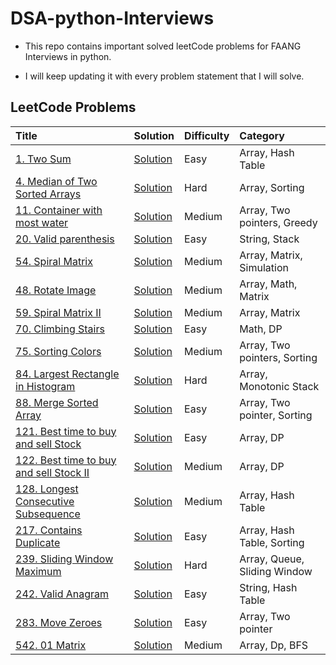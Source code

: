 # DSA-python-Interviews

- This repo contains important solved leetCode problems for FAANG Interviews in python.

- I will keep updating it with every problem statement that I will solve.


## LeetCode Problems

| Title                                                                                                                                                      | Solution                                                                                                       | Difficulty | Category                                                       |
| :--------------------------------------------------------------------------------------------------------------------------------------------------------- | :------------------------------------------------------------------------------------------------------------------- | :--------- | :------------------------------------------------------------- |
| [1. Two Sum](https://leetcode.com/problems/two-sum/)                                                                                                       | [Solution](https://github.com/jaishikaprasad/DSA/blob/main/Two_sum.py)                                          | Easy       | Array, Hash Table                                              |
| [4. Median of Two Sorted Arrays](https://leetcode.com/problems/median-of-two-sorted-arrays/)                                                               | [Solution](https://github.com/jaishikaprasad/DSA_python/blob/main/problems/Median_of_two_sorted_arrays.py)      | Hard       | Array, Sorting                                                 |
| [11. Container with most water](eetcode.com/problems/container-with-most-water/)                                                                           | [Solution](https://github.com/jaishikaprasad/DSA_python/blob/main/problems/container_with_most_water.py)        | Medium     | Array, Two pointers, Greedy                                    |
| [20. Valid parenthesis](https://leetcode.com/problems/valid-parentheses/)                                                                                  | [Solution](https://github.com/jaishikaprasad/DSA_python/blob/main/problems/valid_parenthesis.py)                | Easy       | String, Stack                                                  |
| [54. Spiral Matrix](https://leetcode.com/problems/spiral-matrix/)                                                                                          | [Solution](https://github.com/jaishikaprasad/DSA_python/blob/main/problems/spiral_matrix.py)                    | Medium     | Array, Matrix, Simulation                                      |
| [48. Rotate Image](https://leetcode.com/problems/rotate-image/)                                                                                            | [Solution](https://github.com/jaishikaprasad/DSA_python/blob/main/problems/Rotate_Image.py)                     | Medium     | Array, Math, Matrix                                            |
| [59. Spiral Matrix II](https://leetcode.com/problems/spiral-matrix-ii/)                                                                                    | [Solution](https://github.com/jaishikaprasad/DSA_python/blob/main/problems/Spiral_matrix_2.py)                  | Medium     | Array, Matrix                                                  |
| [70. Climbing Stairs](https://leetcode.com/problems/climbing-stairs/)                                                                                       | [Solution](https://github.com/jaishikaprasad/DSA_python/blob/main/problems/climbing_stairs.py)                  | Easy       | Math, DP                                                       |
| [75. Sorting Colors](https://leetcode.com/problems/sort-colors/)                                                                                           | [Solution](https://github.com/jaishikaprasad/DSA_python/blob/main/problems/sort_colors.py)                      | Medium     | Array, Two pointers, Sorting                                   |
| [84. Largest Rectangle in Histogram](https://leetcode.com/problems/largest-rectangle-in-histogram/)                                                        | [Solution](https://github.com/jaishikaprasad/DSA_python/blob/main/problems/Largest_Rectangle_in_Histogram.py)   | Hard       | Array, Monotonic Stack                                         |
| [88. Merge Sorted Array](https://leetcode.com/problems/merge-sorted-array/)                                                                                | [Solution](https://github.com/jaishikaprasad/DSA_python/blob/main/problems/merge_sorted_array.py)               | Easy       | Array, Two pointer, Sorting                                    |
| [121. Best time to buy and sell Stock](https://leetcode.com/problems/best-time-to-buy-and-sell-stock/)                                                     | [Solution](https://github.com/jaishikaprasad/DSA_python/blob/main/problems/Best_time_to_buy_and_sell_stocks.py) | Easy       | Array, DP                                                      |
| [122. Best time to buy and sell Stock II](https://leetcode.com/problems/best-time-to-buy-and-sell-stock-ii/)                                               | [Solution](https://github.com/jaishikaprasad/DSA_python/blob/main/problems/Best_time_to_buy_and_sell_stocks_II.py) | Medium     | Array, DP                                                   |
| [128. Longest Consecutive Subsequence](https://leetcode.com/problems/longest-consecutive-sequence/)                                                        | [Solution](https://github.com/jaishikaprasad/DSA_python/blob/main/problems/longest_consecutive_subsequence.py)  | Medium     | Array, Hash Table                                                    |
| [217. Contains Duplicate](https://leetcode.com/problems/contains-duplicate/)                                                                               | [Solution](https://github.com/jaishikaprasad/DSA_python/blob/main/problems/contains_duplicate.py)               | Easy       | Array, Hash Table, Sorting                                     |
| [239. Sliding Window Maximum](https://leetcode.com/problems/sliding-window-maximum/)                                                                       | [Solution](https://github.com/jaishikaprasad/DSA_python/blob/main/problems/sliding_Window_maximum.py)           | Hard       | Array, Queue, Sliding Window                                   |
| [242. Valid Anagram](https://leetcode.com/problems/valid-anagram/)                                                                                         | [Solution](https://github.com/jaishikaprasad/DSA_python/blob/main/problems/valid_anagram.py)                    | Easy       | String, Hash Table                                             |
| [283. Move Zeroes](https://leetcode.com/problems/move-zeroes/)                                                                                             | [Solution](https://github.com/jaishikaprasad/DSA_python/blob/main/problems/move_zeroes.py)                      | Easy       | Array, Two pointer                                             |
| [542. 01 Matrix](https://leetcode.com/problems/01-matrix/)                                                                                                 | [Solution](https://github.com/jaishikaprasad/DSA_python/blob/main/problems/01_Matrix.py)                        | Medium     | Array, Dp, BFS                                                 |
